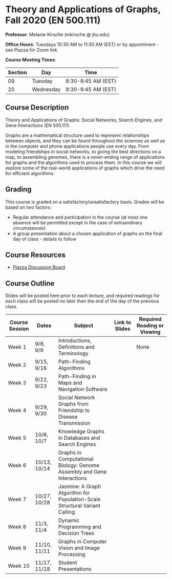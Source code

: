 # Theory and Applications of Graphs, Fall 2020 (EN 500.111)


**Professor**: Melanie Kirsche (mkirsche @ jhu.edu)

**Office Hours**: Tuesdays 10:30 AM to 11:30 AM (EST) or by appointment - see Piazza for Zoom link


**Course Meeting Times**:

| Section | Day | Time |
|---|---|---|
| 09 | Tuesday | 8:30-9:45 AM (EST) |
| 20 | Wednesday | 8:30-9:45 AM (EST) |


## Course Description

Theory and Applications of Graphs: Social Networks, Search Engines, and Gene Interactions	(EN 500.111)

Graphs are a mathematical structure used to represent relationships between objects, and they can be found throughout the sciences as well as in the computer and phone applications people use every day.  From modeling friendships in social networks, to giving the best directions on a map, to assembling genomes, there is a never-ending range of applications for graphs and the algorithms used to process them.  In this course we will explore some of the real-world applications of graphs which drive the need for efficient algorithms.

## Grading

This course is graded on a satisfactory/unsatisfactory basis.  Grades will be based on two factors:
 * Regular attendance and participation in the course (at most one absence will be permitted except in the case of extraordinary circumstances)
 * A group presentation about a chosen application of graphs on the final day of class - details to follow 
 

## Course Resources
* [Piazza Discussion Board](piazza.com/jhu/fall2020/en500111)


## Course Outline

Slides will be posted here prior to each lecture, and required readings for each class will be posted  no later than the end of the day of the previous class. 

| Course Session | Dates | Subject | Link to Slides | Required Reading or Viewing |
|---|---|---|---|---|
| Week 1 | 9/8, 9/9 | Introductions, Definitions and Terminology | | None |
| Week 2 | 9/15, 9/16 | Path-Finding Algorithms | | |
| Week 3 | 9/22, 9/23 | Path-Finding in Maps and Navigation Software  | | |
| Week 4 | 9/29, 9/30 | Social Network Graphs from Friendship to Disease Transmission | | |
| Week 5 | 10/6, 10/7 | Knowledge Graphs in Databases and Search Engines | | |
| Week 6 | 10/13, 10/14 | Graphs in Computational Biology: Genome Assembly and Gene Interactions | | |
| Week 7 | 10/27, 10/28 | Jasmine: A Graph Algorithm for Population-Scale Structural Variant Calling | | |
| Week 8 | 11/3, 11/4 | Dynamic Programming and Decision Trees | | |
| Week 9 | 11/10, 11/11 | Graphs in Computer Vision and Image Processing | | |
| Week 10 | 11/17, 11/18 | Student Presentations | | |
